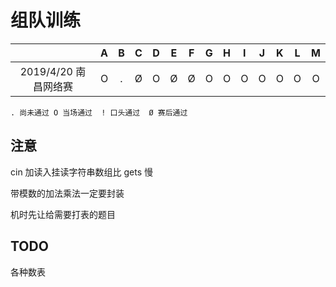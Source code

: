 # 组队训练

|                 |  A   |  B   |  C   |  D   |  E   |  F   |  G   |  H   |  I   |  J   |  K   |  L   |  M   |
| :-------------: | :--: | :--: | :--: | :--: | :--: | :--: | :--: | :--: | :--: | :--: | :--: | :--: | :--: |
| 2019/4/20 南昌网络赛 |  O   |  .   |  Ø   |  O   |  Ø   |  Ø   |  O   |  O   |  O   |  O   |  O   |  O   |  O   |

`. 尚未通过 O 当场通过  ! 口头通过  Ø 赛后通过`

## 注意

cin 加读入挂读字符串数组比 gets 慢

带模数的加法乘法一定要封装

机时先让给需要打表的题目

## TODO

各种数表
